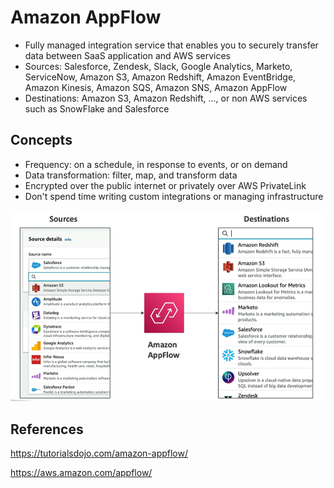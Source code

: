 # Amazon AppFlow

- Fully managed integration service that enables you to securely transfer data between SaaS application and AWS services
- Sources: Salesforce, Zendesk, Slack, Google Analytics, Marketo, ServiceNow, Amazon S3, Amazon Redshift, Amazon EventBridge, Amazon Kinesis, Amazon SQS, Amazon SNS, Amazon AppFlow
- Destinations: Amazon S3, Amazon Redshift, ..., or non AWS services such as SnowFlake and Salesforce

## Concepts

- Frequency: on a schedule, in response to events, or on demand
- Data transformation: filter, map, and transform data
- Encrypted over the public internet or privately over AWS PrivateLink
- Don't spend time writing custom integrations or managing infrastructure

![Alt text](images/appflow.png)


## References

https://tutorialsdojo.com/amazon-appflow/

https://aws.amazon.com/appflow/
